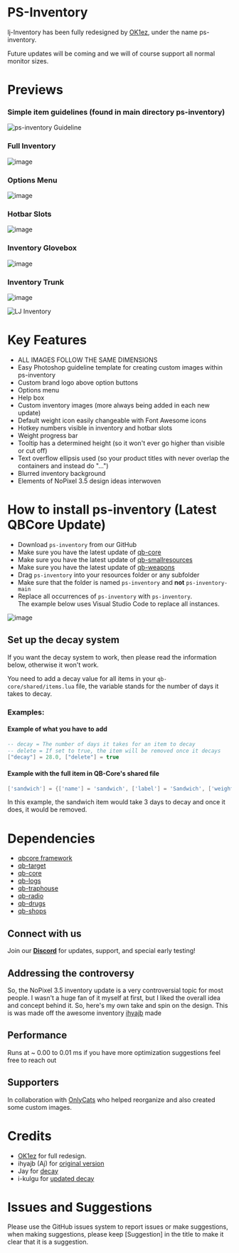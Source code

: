 # PS-Inventory

lj-Inventory has been fully redesigned by [OK1ez](https://github.com/OK1ez), under the name ps-inventory.

Future updates will be coming and we will of course support all normal monitor sizes.

# Previews

### Simple item guidelines (found in main directory ps-inventory)

![ps-inventory Guideline](https://user-images.githubusercontent.com/91661118/146315681-c67f542d-e2bc-43ca-9957-7f1971b84268.png)

### Full Inventory

![image](https://github.com/Project-Sloth/ps-inventory/assets/82112471/fda2588d-e468-4fd5-8bf5-2f584f059609)

### Options Menu

![image](https://github.com/Project-Sloth/ps-inventory/assets/82112471/1782f97a-27e6-441b-90a1-ff150cd846e2)

### Hotbar Slots

![image](https://github.com/Project-Sloth/ps-inventory/assets/82112471/c0a77f4a-f482-42f5-a5da-1f3571d14130)

### Inventory Glovebox

![image](https://github.com/Project-Sloth/ps-inventory/assets/82112471/432f8c79-1a9f-44d1-8062-50b596194752)

### Inventory Trunk

![image](https://github.com/Project-Sloth/ps-inventory/assets/82112471/f9c78e49-ec51-4d55-9ac0-b7058951d31a)

![LJ Inventory](https://user-images.githubusercontent.com/91661118/146313051-665337bf-ed92-4ed0-bbb9-6ee9613f670d.png)

# Key Features

- ALL IMAGES FOLLOW THE SAME DIMENSIONS
- Easy Photoshop guideline template for creating custom images within ps-inventory
- Custom brand logo above option buttons
- Options menu
- Help box
- Custom inventory images (more always being added in each new update)
- Default weight icon easily changeable with Font Awesome icons
- Hotkey numbers visible in inventory and hotbar slots
- Weight progress bar
- Tooltip has a determined height (so it won't ever go higher than visible or cut off)
- Text overflow ellipsis used (so your product titles with never overlap the containers and instead do "...")
- Blurred inventory background
- Elements of NoPixel 3.5 design ideas interwoven

# How to install ps-inventory (Latest QBCore Update)

- Download `ps-inventory` from our GitHub
- Make sure you have the latest update of [qb-core](https://github.com/qbcore-framework/qb-core)
- Make sure you have the latest update of [qb-smallresources](https://github.com/qbcore-framework/qb-smallresources)
- Make sure you have the latest update of [qb-weapons](https://github.com/qbcore-framework/qb-weapons)
- Drag `ps-inventory` into your resources folder or any subfolder
- Make sure that the folder is named `ps-inventory` and **not** `ps-inventory-main`
- Replace all occurrences of `ps-inventory` with `ps-inventory`.<br>The example below uses Visual Studio Code to replace all instances.

![image](https://github.com/Z3rio/ps-inventory/assets/54480523/00fa21a5-4be2-443f-aff2-4b3202b662dc)

## Set up the decay system

If you want the decay system to work, then please read the information below, otherwise it won't work.

You need to add a decay value for all items in your `qb-core/shared/items.lua` file, the variable stands for the number of days it takes to decay.

### Examples:

#### Example of what you have to add

```lua
-- decay = The number of days it takes for an item to decay
-- delete = If set to true, the item will be removed once it decays
["decay"] = 28.0, ["delete"] = true
```

#### Example with the full item in QB-Core's shared file

```lua
['sandwich'] = {['name'] = 'sandwich', ['label'] = 'Sandwich', ['weight'] = 200, ['type'] = 'item', ['image'] = 'sandwich.png', ['unique'] = false, ['useable'] = true, ['shouldClose'] = true,	['combinable'] = nil, ['description'] = 'Nice bread for your stomach', ["decay"] = 3.0, ["delete"] = true},
```

In this example, the sandwich item would take 3 days to decay and once it does, it would be removed.

# Dependencies

- [qbcore framework](https://github.com/qbcore-framework)
- [qb-target](https://github.com/BerkieBb/qb-target)
- [qb-core](https://github.com/qbcore-framework/qb-core)
- [qb-logs](https://github.com/qbcore-framework/qb-logs)
- [qb-traphouse](https://github.com/qbcore-framework/qb-traphouse)
- [qb-radio](https://github.com/qbcore-framework/qb-radio)
- [qb-drugs](https://github.com/qbcore-framework/qb-drugs)
- [qb-shops](https://github.com/qbcore-framework/qb-shops)

## Connect with us

Join our [**Discord**](https://discord.gg/projectsloth) for updates, support, and special early testing!

## Addressing the controversy

So, the NoPixel 3.5 inventory update is a very controversial topic for most people. I wasn't a huge fan of it myself at first, but I liked the overall idea and concept behind it. So, here's my own take and spin on the design. This is was made off the awesome inventory [ihyajb](https://github.com/ihyajb) made

## Performance

Runs at ~ 0.00 to 0.01 ms if you have more optimization suggestions feel free to reach out

## Supporters

In collaboration with [OnlyCats](https://github.com/onlycats) who helped reorganize and also created some custom images.

# Credits

- [OK1ez](https://github.com/OK1ez) for full redesign.
- ihyajb (Aj) for [original version](https://github.com/ihyajb/aj-inventory)
- Jay for [decay](https://github.com/tnj-development/inventory)
- i-kulgu for [updated decay](https://github.com/i-kulgu/ps-inventory-decay)

# Issues and Suggestions

Please use the GitHub issues system to report issues or make suggestions, when making suggestions, please keep [Suggestion] in the title to make it clear that it is a suggestion.
